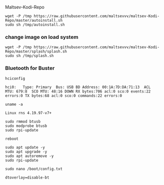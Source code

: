 Maltsev-Kodi-Repo  
```
wget -P /tmp https://raw.githubusercontent.com/maltsevvv/maltsev-Kodi-Repo/master/autoinstall.sh
sudo sh /tmp/autoinstall.sh
```

### change image on load system
```
wget -P /tmp https://raw.githubusercontent.com/maltsevvv/maltsev-Kodi-Repo/master/splash/splash.sh
sudo sh /tmp/splash.sh
```

### Bluetooth for Buster
```
hciconfig
```
`
hci0:   Type: Primary  Bus: USB
        BD Address: 00:1A:7D:DA:71:13  ACL MTU: 679:8  SCO MTU: 48:16
        DOWN
        RX bytes:706 acl:0 sco:0 events:22 errors:0
        TX bytes:68 acl:0 sco:0 commands:22 errors:0
`
```
uname -a
```
`Linux rns 4.19.97-v7+`

```
sudo rmmod btusb
sudo modprobe btusb
sudo rpi-update
```
```
reboot
```
```
sudo apt update -y
sudo apt upgrade -y
sudo apt autoremove -y
sudo rpi-update
```
```
sudo nano /boot/config.txt
```
`dtoverlay=disable-bt`
